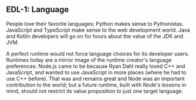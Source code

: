 
## EDL-1: Language

People love their favorite languages; Python makes sense to Pythonistas. JavaScript and TypeScript make sense to the web development world. Java and Kotlin developers will go on for hours about the value of the JDK and JVM.

A perfect runtime would not force language choices for its developer users. Runtimes today are a mirror image of the runtime creator's language preferences: Node.js came to be because Ryan Dahl really loved C++ and JavaScript, and wanted to use JavaScript in more places (where he had to use C++ before). That was and remains great and Node was an important contribution to the world; but a future runtime, built with Node's lessons in mind, should not restrict its value proposition to just one target language.
